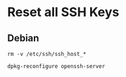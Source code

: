 # Reset all SSH Keys

## Debian 
```
rm -v /etc/ssh/ssh_host_*
```
```
dpkg-reconfigure openssh-server
```
